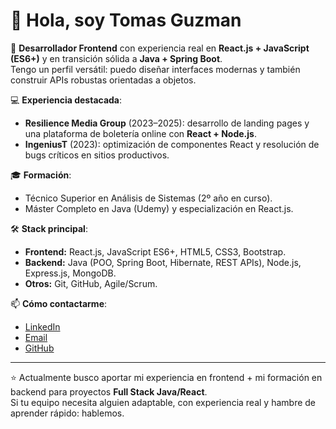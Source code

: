# 👋 Hola, soy Tomas Guzman

🚀 **Desarrollador Frontend** con experiencia real en **React.js + JavaScript (ES6+)** y en transición sólida a **Java + Spring Boot**.  
Tengo un perfil versátil: puedo diseñar interfaces modernas y también construir APIs robustas orientadas a objetos.  

💻 **Experiencia destacada**:
- **Resilience Media Group** (2023–2025): desarrollo de landing pages y una plataforma de boletería online con **React + Node.js**.  
- **IngeniusT** (2023): optimización de componentes React y resolución de bugs críticos en sitios productivos.  

🎓 **Formación**:
- Técnico Superior en Análisis de Sistemas (2º año en curso).  
- Máster Completo en Java (Udemy) y especialización en React.js.  

🛠️ **Stack principal**:
- **Frontend:** React.js, JavaScript ES6+, HTML5, CSS3, Bootstrap.  
- **Backend:** Java (POO, Spring Boot, Hibernate, REST APIs), Node.js, Express.js, MongoDB.  
- **Otros:** Git, GitHub, Agile/Scrum.  

📫 **Cómo contactarme**:
- [LinkedIn](https://www.linkedin.com/in/tomasgz7)  
- [Email](mailto:tomasgz.dev@gmail.com)  
- [GitHub](https://github.com/tomasgz7)  

---

⭐ Actualmente busco aportar mi experiencia en frontend + mi formación en backend para proyectos **Full Stack Java/React**.  
Si tu equipo necesita alguien adaptable, con experiencia real y hambre de aprender rápido: hablemos.
